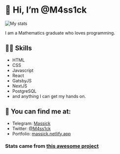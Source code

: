 # 👋 Hi, I’m @M4ss1ck

![My stats](https://github-readme-stats.vercel.app/api?username=M4ss1ck&count_private=true&show_icons=true&theme=radical)

I am a Mathematics graduate who loves programming. 

## 💪🏼 Skills
- HTML
- CSS
- Javascript
- React
- GatsbyJS
- NextJS
- PostgreSQL
- and anything I can get my hands on.

## 👀 You can find me at:
- Telegram: [Massick](https://t.me/m4ss1ck)
- Twitter: [@M4ss1ck](https://twitter.com/M4ss1ck)
- Portfolio: [massick.netlify.app](https://massick.netlify.app/)


### Stats came from [this awesome project](https://github.com/anuraghazra/github-readme-stats)

<!---
M4ss1ck/M4ss1ck is a ✨ special ✨ repository because its `README.md` (this file) appears on your GitHub profile.
You can click the Preview link to take a look at your changes.
--->
